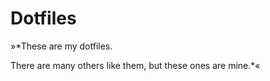 Dotfiles
========

»*These are my dotfiles.

There are many others like them, but these ones are mine.*«
